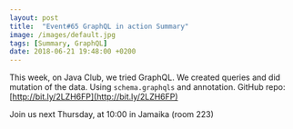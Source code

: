 ```yaml
---
layout: post
title:  "Event#65 GraphQL in action Summary"
image: /images/default.jpg
tags: [Summary, GraphQL]
date: 2018-06-21 19:48:00 +0200
---
```


This week, on Java Club, we tried GraphQL. We created queries and did mutation of the data. Using `schema.graphqls` and annotation. GitHub repo: [http://bit.ly/2LZH6FP](http://bit.ly/2LZH6FP)

Join us next Thursday, at 10:00 in Jamaika (room 223)
